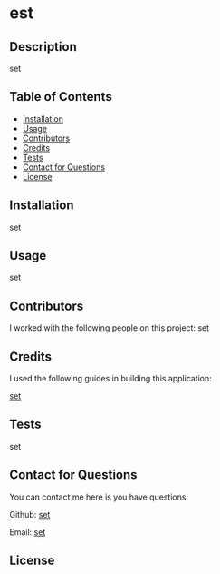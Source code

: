 # est

## Description
	
set
	
## Table of Contents
	
- [Installation](#installation)
- [Usage](#usage)
- [Contributors](#contributors)
- [Credits](#credits)
- [Tests](#tests)
- [Contact for Questions](#email)
- [License](#license)
	
## Installation
	
set
	
## Usage
	
set
	
## Contributors
	
I worked with the following people on this project:
set

## Credits

I used the following guides in building this application:

[set](set)
	
## Tests
	
set


## Contact for Questions

You can contact me here is you have questions: 

Github: [set](https://github.com/set)

Email: [set](mailto:set)

## License
	
